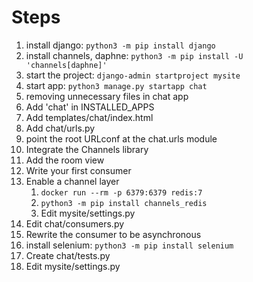 # Steps
1. install django: `python3 -m pip install django`
2. install channels, daphne: `python3 -m pip install -U 'channels[daphne]'`
3. start the project: `django-admin startproject mysite`
4. start app: `python3 manage.py startapp chat`
5. removing unnecessary files in chat app
6. Add 'chat' in INSTALLED_APPS
7. Add templates/chat/index.html
8. Add chat/urls.py
9. point the root URLconf at the chat.urls module
10. Integrate the Channels library
11. Add the room view
12. Write your first consumer
13. Enable a channel layer
	1. `docker run --rm -p 6379:6379 redis:7`
	2. `python3 -m pip install channels_redis`
	3. Edit mysite/settings.py
14. Edit chat/consumers.py
15. Rewrite the consumer to be asynchronous
16. install selenium: `python3 -m pip install selenium`
17. Create chat/tests.py
18. Edit mysite/settings.py

